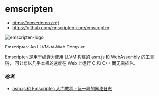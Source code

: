 # emscripten

- <https://emscripten.org/>
- <https://github.com/emscripten-core/emscripten>

![emscripten-logo](https://emscripten.org/_static/Emscripten_logo_full.png)

Emscripten: An LLVM-to-Web Compiler

Emscripten 是用于编译为使用 LLVM 构建的 asm.js 和 WebAssembly 的工具链，
可让您以几乎本机的速度在 Web 上运行 C 和 C++ 而无需插件。


### 参考

- [asm.js 和 Emscripten 入门教程 - 阮一峰的网络日志](http://www.ruanyifeng.com/blog/2017/09/asmjs_emscripten.html)

